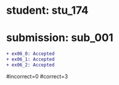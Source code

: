 # student: stu_174
# submission: sub_001

```diff
+ ex06_0: Accepted
+ ex06_1: Accepted
+ ex06_2: Accepted
```
#incorrect=0
#correct=3
